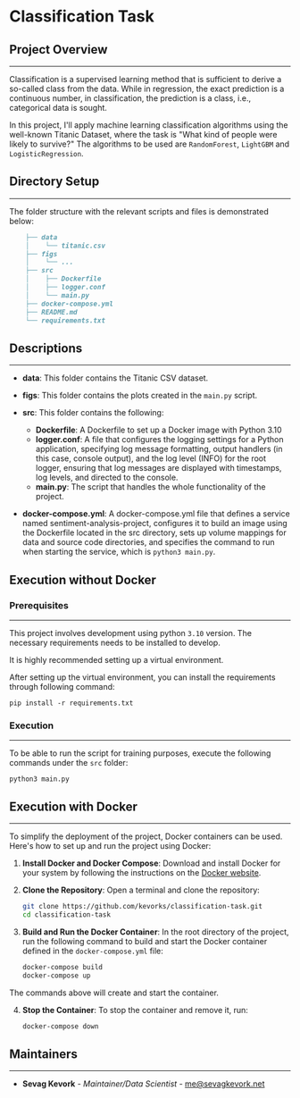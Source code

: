 # Classification Task


## Project Overview
-------------------
Classification is a supervised learning method that is sufficient to derive a so-called class from the data. While in regression, the exact prediction is a continuous number, in classification, the prediction is a class, i.e., categorical data is sought.

In this project, I'll apply machine learning classification algorithms using the well-known Titanic Dataset, where the task is "What kind of people were likely to survive?" The algorithms to be used are ```RandomForest```, ```LightGBM``` and ```LogisticRegression```.

## Directory Setup
------------------
The folder structure with the relevant scripts and files is demonstrated below:

```markdown
    ├── data
    │    └── titanic.csv
    ├── figs
    │    └── ...
    ├── src
    │    ├── Dockerfile
    │    ├── logger.conf
    │    └── main.py
    ├── docker-compose.yml
    ├── README.md
    └── requirements.txt
```

## Descriptions 
---------------

* **data**: This folder contains the Titanic CSV dataset. 

 * **figs**: This folder contains the plots created in the ```main.py``` script.

* **src**: This folder contains the following:
    * **Dockerfile**: A Dockerfile to set up a Docker image with Python 3.10
    * **logger.conf**: A file that configures the logging settings for a Python application, specifying log message formatting, output handlers (in this case, console output), and the log level (INFO) for the root logger, ensuring that log messages are displayed with timestamps, log levels, and directed to the console.
    * **main.py**: The script that handles the whole functionality of the project.

* **docker-compose.yml**: A docker-compose.yml file that defines a service named sentiment-analysis-project, configures it to build an image using the Dockerfile located in the src directory, sets up volume mappings for data and source code directories, and specifies the command to run when starting the service, which is ```python3 main.py```.


## Execution without Docker
### Prerequisites
----------------

This project involves development using python `3.10` version. The necessary requirements needs to be installed to develop.

It is highly recommended setting up a virtual environment.

After setting up the virtual environment, you can install the requirements through following command:

```
pip install -r requirements.txt
```

### Execution
------------

To be able to run the script for training purposes, execute the following commands under the `src` folder:

```
python3 main.py
```

## Execution with Docker
------------------------

To simplify the deployment of the project, Docker containers can be used. Here's how to set up and run the project using Docker:

1. **Install Docker and Docker Compose**: Download and install Docker for your system by following the instructions on the [Docker website](https://www.docker.com/get-started).

2. **Clone the Repository**: Open a terminal and clone the repository:

   ```bash
   git clone https://github.com/kevorks/classification-task.git
   cd classification-task
   ```

3. **Build and Run the Docker Container**: In the root directory of the project, run the following command to build and start the Docker container defined in the `docker-compose.yml` file:

   ```bash
   docker-compose build
   docker-compose up
   ```

The commands above will create and start the container.

4. **Stop the Container**: To stop the container and remove it, run:

   ```bash
   docker-compose down
   ```

## Maintainers
--------------

* **Sevag Kevork** - *Maintainer/Data Scientist* - [me@sevagkevork.net](https://github.com/kevorks)

